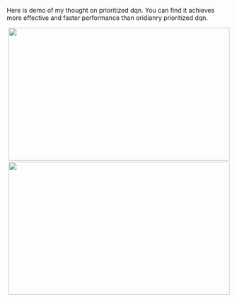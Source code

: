 Here is demo of my thought on prioritized dqn. You can find it achieves more effective and faster performance than oridianry prioritized dqn.

<div align="center">
  <img src="https://github.com/liziniu/reinforcement_learning/blob/master/lunarlander/pic/6431523955071_.pic_hd.png" height="300" width="500">
</div>

<div align="center">
  <img src="https://github.com/liziniu/reinforcement_learning/blob/master/lunarlander/pic/Figure_1.png" height="300" width="500">
</div>
